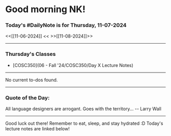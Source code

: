 # Good morning NK!
### Today's #DailyNote is for Thursday, 11-07-2024

<<[[11-06-2024]] <<
\>>[[11-08-2024]]>>

------------
### Thursday's Classes
- [COSC350](06 - Fall '24/COSC350/Day X Lecture Notes)


------------
No current to-dos found.

----------
### Quote of the Day:

 All language designers are arrogant. Goes with the territory...
	-- Larry Wall

-------
Good luck out there! Remember to eat, sleep, and stay hydrated :D
Today's lecture notes are linked below!